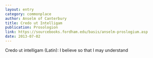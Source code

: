 ```yaml
---
layout: entry
category: commonplace
author: Anselm of Canterbury
title: Credo ut Intelligam
publication: Prosologion
link: https://sourcebooks.fordham.edu/basis/anselm-proslogium.asp
date: 2013-07-02
---
```


Credo ut intelligam (Latin): I believe so that I may understand
